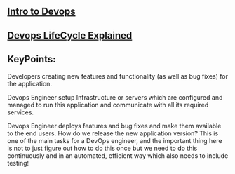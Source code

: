 ## [Intro to Devops](./README_Intro.md)

## [Devops LifeCycle Explained](./README_Devopslifecycle.md)


## KeyPoints:
Developers creating new features and functionality (as well as bug fixes) for the application.

Devops Engineer setup Infrastructure or servers which are configured and managed to run this application and communicate with all its required services.

Devops Engineer deploys features and bug fixes and make them available to the end users. How do we release the new application version? This is one of the main tasks for a DevOps engineer, and the important thing here is not to just figure out how to do this once but we need to do this continuously and in an automated, efficient way which also needs to include testing!
